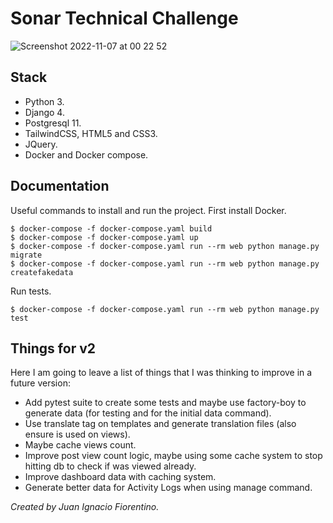# Sonar Technical Challenge

![Screenshot 2022-11-07 at 00 22 52](https://user-images.githubusercontent.com/5168681/200219973-9c2b3c93-3767-4d01-88f8-f1092471c4da.png)

## Stack

- Python 3.
- Django 4.
- Postgresql 11.
- TailwindCSS, HTML5 and CSS3.
- JQuery.
- Docker and Docker compose.

## Documentation

Useful commands to install and run the project. First install Docker.
```
$ docker-compose -f docker-compose.yaml build
$ docker-compose -f docker-compose.yaml up
$ docker-compose -f docker-compose.yaml run --rm web python manage.py migrate
$ docker-compose -f docker-compose.yaml run --rm web python manage.py createfakedata
```

Run tests.
```
$ docker-compose -f docker-compose.yaml run --rm web python manage.py test
```

## Things for v2

Here I am going to leave a list of things that I was thinking to improve in a future version:

- Add pytest suite to create some tests and maybe use factory-boy to generate data (for testing and for the initial data command).
- Use translate tag on templates and generate translation files (also ensure is used on views).
- Maybe cache views count.
- Improve post view count logic, maybe using some cache system to stop hitting db to check if was viewed already.
- Improve dashboard data with caching system.
- Generate better data for Activity Logs when using manage command.

_Created by Juan Ignacio Fiorentino._
